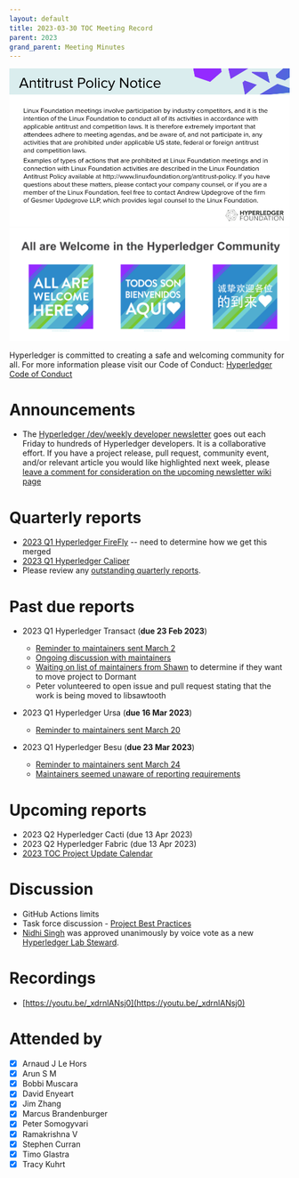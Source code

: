 ```yaml
---
layout: default
title: 2023-03-30 TOC Meeting Record
parent: 2023
grand_parent: Meeting Minutes
---
```

![Antitrust Policy Notice](../images/antitrust-policy-notice.png "Antitrust Policy Notice")
![All are Welcome in the Hyperledger Community](../images/all-are-welcome.png "All are Welcome in the Hyperledger Community")

Hyperledger is committed to creating a safe and welcoming community for all. For more information please visit our Code of Conduct: [Hyperledger Code of Conduct](https://toc.hyperledger.org/governing-documents/code-of-conduct.html)

# Announcements
* The [Hyperledger /dev/weekly developer newsletter](https://wiki.hyperledger.org/pages/viewpage.action?pageId=39618905) goes out each Friday to hundreds of Hyperledger developers. It is a collaborative effort. If you have a project release, pull request, community event, and/or relevant article you would like highlighted next week, please [leave a comment for consideration on the upcoming newsletter wiki page](https://wiki.hyperledger.org/display/DR/2023)

# Quarterly reports
* [2023 Q1 Hyperledger FireFly](https://github.com/hyperledger/toc/pull/78) -- need to determine how we get this merged
* [2023 Q1 Hyperledger Caliper](https://github.com/hyperledger/toc/pull/85)
* Please review any [outstanding quarterly reports](https://github.com/hyperledger/toc/pulls?q=is%3Apr+is%3Aopen+label%3Aquarterly-report+user-review-requested%3A%40me).

# Past due reports
* 2023 Q1 Hyperledger Transact (**due 23 Feb 2023**)
    * [Reminder to maintainers sent March 2](https://discord.com/channels/905194001349627914/941414458922790982/1080893688441491536)
    * [Ongoing discussion with maintainers](https://discord.com/channels/905194001349627914/941414458922790982/1081247988275486752)
    * [Waiting on list of maintainers from Shawn](https://discord.com/channels/905194001349627914/941414458922790982/1083097678461800580) to determine if they want to move project to Dormant
    * Peter volunteered to open issue and pull request stating that the work is being moved to libsawtooth

* 2023 Q1 Hyperledger Ursa (**due 16 Mar 2023**)
    * [Reminder to maintainers sent March 20](https://discord.com/channels/905194001349627914/941474924516737126/1087428893255942174)

* 2023 Q1 Hyperledger Besu (**due 23 Mar 2023**)
    * [Reminder to maintainers sent March 24](https://discord.com/channels/905194001349627914/905205502940696607/1088892238450405526)
    * [Maintainers seemed unaware of reporting requirements](https://discord.com/channels/905194001349627914/905205502940696607/1088892523453354005)


# Upcoming reports
* 2023 Q2 Hyperledger Cacti (due 13 Apr 2023)
* 2023 Q2 Hyperledger Fabric (due 13 Apr 2023)
* [2023 TOC Project Update Calendar](https://wiki.hyperledger.org/display/TSC/2023+TOC+Project+Update+Calendar)

# Discussion
* GitHub Actions limits
* Task force discussion - [Project Best Practices](https://github.com/hyperledger/toc/issues/45)
* [Nidhi Singh](https://github.com/nidhi-singh02) was approved unanimously by voice vote as a new [Hyperledger Lab Steward](https://labs.hyperledger.org/stewards.html).

# Recordings
* [https://youtu.be/_xdrnlANsj0](https://youtu.be/_xdrnlANsj0)

# Attended by
* [X] Arnaud J Le Hors
* [X] Arun S M
* [X] Bobbi Muscara
* [X] David Enyeart
* [X] Jim Zhang
* [X] Marcus Brandenburger
* [X] Peter Somogyvari
* [X] Ramakrishna V
* [X] Stephen Curran
* [X] Timo Glastra
* [X] Tracy Kuhrt

